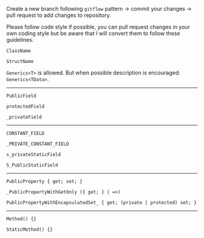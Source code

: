 Create a new branch following `gitflow` pattern -> commit your changes -> pull request to add changes to repository.

Please follow code style if possible, you can pull request changes in your own coding style but be aware that I will convert them to follow these guidelines.
  
  `ClassName`
  
  `StructName`
  
  `Generics<T>` is allowed. But when possible description is encouraged: `Generics<TData>`.
  
  ---
  
  `PublicField`
  
  `protectedField`
  
  `_privateField`
  
  ---
  
  `CONSTANT_FIELD`
  
  `_PRIVATE_CONSTANT_FIELD`
  
  `s_privateStaticField`
  
  `S_PublicStaticField`
  
  ---
  
  `PublicProperty { get; set; }`
  
  `_PublicPropertyWithGetOnly ({ get; } | =>)`
  
  `PublicPropertyWithEncapsulatedSet_ { get; (private | protected) set; }`
  
  ---
  
  `Method() {}`
  
  `StaticMethod() {}`
